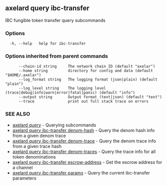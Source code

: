 ## axelard query ibc-transfer

IBC fungible token transfer query subcommands

### Options

```
  -h, --help   help for ibc-transfer
```

### Options inherited from parent commands

```
      --chain-id string     The network chain ID (default "axelar")
      --home string         directory for config and data (default "$HOME/.axelar")
      --log_format string   The logging format (json|plain) (default "plain")
      --log_level string    The logging level (trace|debug|info|warn|error|fatal|panic) (default "info")
      --output string       Output format (text|json) (default "text")
      --trace               print out full stack trace on errors
```

### SEE ALSO

* [axelard query](axelard_query.md)	 - Querying subcommands
* [axelard query ibc-transfer denom-hash](axelard_query_ibc-transfer_denom-hash.md)	 - Query the denom hash info from a given denom trace
* [axelard query ibc-transfer denom-trace](axelard_query_ibc-transfer_denom-trace.md)	 - Query the denom trace info from a given trace hash
* [axelard query ibc-transfer denom-traces](axelard_query_ibc-transfer_denom-traces.md)	 - Query the trace info for all token denominations
* [axelard query ibc-transfer escrow-address](axelard_query_ibc-transfer_escrow-address.md)	 - Get the escrow address for a channel
* [axelard query ibc-transfer params](axelard_query_ibc-transfer_params.md)	 - Query the current ibc-transfer parameters

